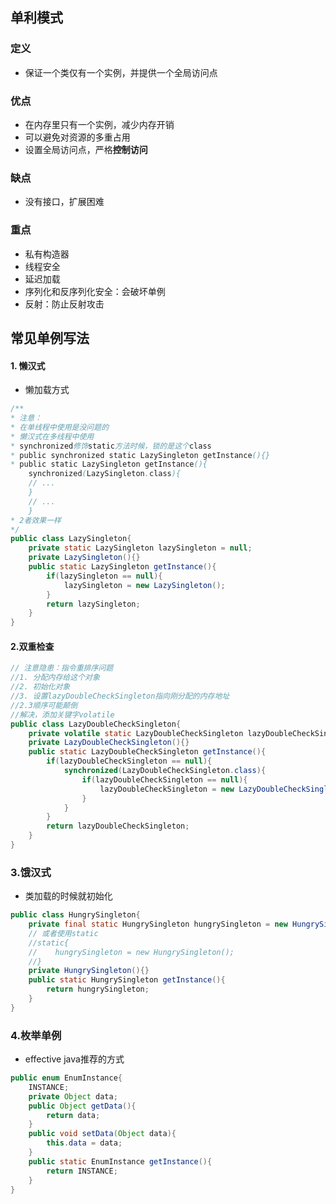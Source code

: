 ## 单利模式

### 定义

- 保证一个类仅有一个实例，并提供一个全局访问点

### 优点

- 在内存里只有一个实例，减少内存开销
- 可以避免对资源的多重占用
- 设置全局访问点，严格**控制访问**

### 缺点

- 没有接口，扩展困难

### 重点

- 私有构造器
- 线程安全
- 延迟加载
- 序列化和反序列化安全：会破坏单例
- 反射：防止反射攻击

##  常见单例写法

#### 1. 懒汉式

- 懒加载方式

```java
/**
* 注意：
* 在单线程中使用是没问题的
* 懒汉式在多线程中使用
* synchronized修饰static方法时候，锁的是这个class
* public synchronized static LazySingleton getInstance(){}
* public static LazySingleton getInstance(){
	synchronized(LazySingleton.class){
	// ...
	}
	// ...
	}
* 2者效果一样
*/
public class LazySingleton{
    private static LazySingleton lazySingleton = null;
    private LazySingleton(){}
    public static LazySingleton getInstance(){
        if(lazySingleton == null){
            lazySingleton = new LazySingleton();
        }
        return lazySingleton;
    }
}
```

#### 2.双重检查

```java
// 注意隐患：指令重排序问题
//1. 分配内存给这个对象
//2. 初始化对象
//3. 设置lazyDoubleCheckSingleton指向刚分配的内存地址
//2.3顺序可能颠倒
//解决，添加关键字volatile
public class LazyDoubleCheckSingleton{
    private volatile static LazyDoubleCheckSingleton lazyDoubleCheckSingleton = null;
    private LazyDoubleCheckSingleton(){}
    public static LazyDoubleCheckSingleton getInstance(){
        if(lazyDoubleCheckSingleton == null){
            synchronized(LazyDoubleCheckSingleton.class){
            	if(lazyDoubleCheckSingleton == null){
            		lazyDoubleCheckSingleton = new LazyDoubleCheckSingleton();
                }
            }
        }
        return lazyDoubleCheckSingleton;
    }
}
```

### 3.饿汉式

- 类加载的时候就初始化

```java
public class HungrySingleton{
    private final static HungrySingleton hungrySingleton = new HungrySingleton();
    // 或者使用static
    //static{
    //    hungrySingleton = new HungrySingleton();
    //}
    private HungrySingleton(){}
    public static HungrySingleton getInstance(){
        return hungrySingleton;
    }
}
```

### 4.枚举单例

- effective java推荐的方式

```java
public enum EnumInstance{
    INSTANCE;
    private Object data;
    public Object getData(){
        return data;
    }
    public void setData(Object data){
        this.data = data;
    }
    public static EnumInstance getInstance(){
        return INSTANCE;
    }
}
```





 